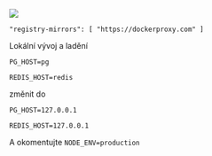 ![](https://pub-b8db533c86124200a9d799bf3ba88099.r2.dev/2023/03/wbhiRD1.webp)

```
"registry-mirrors": [ "https://dockerproxy.com" ]
```

Lokální vývoj a ladění

```
PG_HOST=pg

REDIS_HOST=redis
```

změnit do

```
PG_HOST=127.0.0.1

REDIS_HOST=127.0.0.1

```

A okomentujte `NODE_ENV=production`